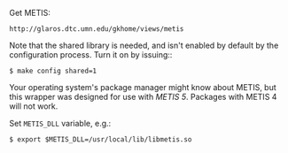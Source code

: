 <!--- -*- mode: markdown; -*- --->

Get METIS:

    http://glaros.dtc.umn.edu/gkhome/views/metis

Note that the shared library is needed, and isn't enabled by default by the configuration process. Turn it on by
issuing::

    $ make config shared=1

Your operating system's package manager might know about METIS, but this wrapper was designed for use with *METIS 5*.
Packages with METIS 4 will not work.

Set `METIS_DLL` variable, e.g.:

    $ export $METIS_DLL=/usr/local/lib/libmetis.so
